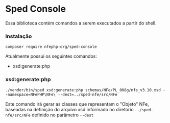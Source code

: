 # Sped Console

Essa biblioteca contém comandos a serem executados a partir do shell.

### Instalação

```text
composer require nfephp-org/sped-console
```

Atualmente possui os seguintes comandos:

* xsd:generate:php

### xsd:generate:php

```shell
./vendor/bin/sped xsd:generate:php schemas/NFe/PL_008g/nfe_v3.10.xsd --namespace=NFePHP\NFe\ --dest=../sped-nfe/src/NFe
```

Este comando irá gerar as classes que representam o "Objeto" NFe, baseadas na definição do arquivo xsd informado no diretório `../sped-nfe/src/NFe` definido no parâmetro `--dest`
